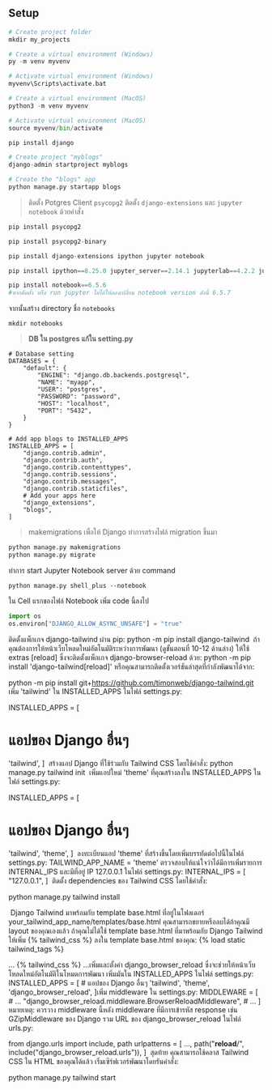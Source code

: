 ## Setup

```python
# Create project folder
mkdir my_projects

# Create a virtual environment (Windows)
py -m venv myvenv

# Activate virtual environment (Windows)
myvenv\Scripts\activate.bat

# Create a virtual environment (MacOS)
python3 -m venv myvenv

# Activate virtual environment (MacOS)
source myvenv/bin/activate

pip install django

# Create project "myblogs"
django-admin startproject myblogs

# Create the "blogs" app
python manage.py startapp blogs
```

> ติดตั้ง Potgres Client `psycopg2` ติดตั้ง `django-extensions` และ `jupyter notebook` ด้วยคำสั่ง
> 

```python
pip install psycopg2

pip install psycopg2-binary

pip install django-extensions ipython jupyter notebook

pip install ipython==8.25.0 jupyter_server==2.14.1 jupyterlab==4.2.2 jupyterlab_server==2.27.2

pip install notebook==6.5.6
#หากติดตั้ง หรือ run jupyter ไม่ได้ให้ลองเปลี่ยน notebook version ดังนี้ 6.5.7

```

จากนั้นสร้าง directory ชื่อ `notebooks`

```
mkdir notebooks
```

> **DB ใน postgres แก้ใน setting.py**
> 

```
# Database setting
DATABASES = {
    "default": {
        "ENGINE": "django.db.backends.postgresql",
        "NAME": "myapp",
        "USER": "postgres",
        "PASSWORD": "password",
        "HOST": "localhost",
        "PORT": "5432",
    }
}

# Add app blogs to INSTALLED_APPS
INSTALLED_APPS = [
    "django.contrib.admin",
    "django.contrib.auth",
    "django.contrib.contenttypes",
    "django.contrib.sessions",
    "django.contrib.messages",
    "django.contrib.staticfiles",
    # Add your apps here
    "django_extensions",
    "blogs",
]
```

> makemigrations เพื่อให้ Django ทำการสร้างไฟล์ migration ขึ้นมา
> 

```python
python manage.py makemigrations
python manage.py migrate
```

ทำการ start Jupyter Notebook server ด้วย command

```
python manage.py shell_plus --notebook
```

ใน Cell แรกของไฟล์ Notebook เพิ่ม code นี้ลงไป

```python
import os
os.environ["DJANGO_ALLOW_ASYNC_UNSAFE"] = "true"
```

ติดตั้งแพ็กเกจ django-tailwind ผ่าน pip:
python -m pip install django-tailwind
​
ถ้าคุณต้องการให้หน้าเว็บโหลดใหม่อัตโนมัติระหว่างการพัฒนา (ดูขั้นตอนที่ 10-12 ด้านล่าง) ให้ใช้ extras [reload] ซึ่งจะติดตั้งแพ็กเกจ django-browser-reload ด้วย:
python -m pip install 'django-tailwind[reload]'
​
หรือคุณสามารถติดตั้งเวอร์ชันล่าสุดที่กำลังพัฒนาได้จาก:

python -m pip install git+https://github.com/timonweb/django-tailwind.git
​
เพิ่ม 'tailwind' ใน INSTALLED_APPS ในไฟล์ settings.py:

INSTALLED_APPS = [
  # แอปของ Django อื่นๆ
  'tailwind',
]
​
สร้างแอป Django ที่ใช้ร่วมกับ Tailwind CSS โดยใช้คำสั่ง:
python manage.py tailwind init
​
เพิ่มแอปใหม่ 'theme' ที่คุณสร้างลงใน INSTALLED_APPS ในไฟล์ settings.py:

INSTALLED_APPS = [
  # แอปของ Django อื่นๆ
  'tailwind',
  'theme',
]
​
ลงทะเบียนแอป 'theme' ที่สร้างขึ้นโดยเพิ่มบรรทัดต่อไปนี้ในไฟล์ settings.py:
TAILWIND_APP_NAME = 'theme'
​
ตรวจสอบให้แน่ใจว่าได้มีการเพิ่มรายการ INTERNAL_IPS และมีที่อยู่ IP 127.0.0.1 ในไฟล์ settings.py:
INTERNAL_IPS = [
    "127.0.0.1",
]
​
ติดตั้ง dependencies ของ Tailwind CSS โดยใช้คำสั่ง:

python manage.py tailwind install

​
Django Tailwind มาพร้อมกับ template base.html ที่อยู่ในโฟลเดอร์ your_tailwind_app_name/templates/base.html คุณสามารถขยายหรือลบได้ถ้าคุณมี layout ของคุณเองแล้ว
ถ้าคุณไม่ได้ใช้ template base.html ที่มาพร้อมกับ Django Tailwind ให้เพิ่ม {% tailwind_css %} ลงใน template base.html ของคุณ:
{% load static tailwind_tags %}
<head>
    ...
    {% tailwind_css %}
    ...
</head>
​
เพิ่มและตั้งค่า django_browser_reload ซึ่งจะช่วยให้หน้าเว็บโหลดใหม่อัตโนมัติในโหมดการพัฒนา เพิ่มมันใน INSTALLED_APPS ในไฟล์ settings.py:
INSTALLED_APPS = [
  # แอปของ Django อื่นๆ
  'tailwind',
  'theme',
  'django_browser_reload',
]
​
เพิ่ม middleware ใน settings.py:
MIDDLEWARE = [
  # ...
  "django_browser_reload.middleware.BrowserReloadMiddleware",
  # ...
]
​
หมายเหตุ: ควรวาง middleware นี้หลัง middleware ที่มีการเข้ารหัส response เช่น GZipMiddleware ของ Django
รวม URL ของ django_browser_reload ในไฟล์ urls.py:

from django.urls import include, path
urlpatterns = [
    ...,
    path("__reload__/", include("django_browser_reload.urls")),
]
​
สุดท้าย คุณสามารถใช้คลาส Tailwind CSS ใน HTML ของคุณได้แล้ว เริ่มเซิร์ฟเวอร์พัฒนาโดยรันคำสั่ง:

python manage.py tailwind start
